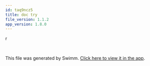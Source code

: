 ```yaml
---
id: taq9ncz5
title: doc try
file_version: 1.1.2
app_version: 1.8.0
---
```


r

<br/>

This file was generated by Swimm. [Click here to view it in the app](https://swimm-web-app.web.app/repos/Z2l0aHViJTNBJTNBTm9hUmVwbyUzQSUzQU5vYW96ZXI=/docs/taq9ncz5).
